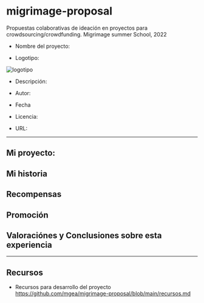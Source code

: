 # migrimage-proposal
Propuestas colaborativas de ideación en proyectos para crowdsourcing/crowdfunding. Migrimage summer School, 2022



* Nombre del proyecto:


* Logotipo: 

![logotipo](https://github.com/mgea/migrimage-proposal/blob/main/img-nobody.png)

* Descripción: 

* Autor: 

* Fecha

* Licencia: 

* URL: 

-------

## Mi proyecto: 






## Mi historia 





## Recompensas






## Promoción




## Valoraciónes y Conclusiones sobre esta experiencia 


-----

## Recursos 

* Recursos para desarrollo del proyecto https://github.com/mgea/migrimage-proposal/blob/main/recursos.md

